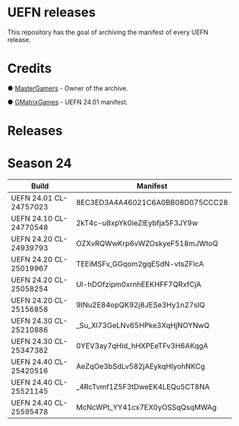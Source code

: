 # UEFN releases
This repository has the goal of archiving the manifest of every UEFN release.


# Credits
● [MasterGamers](https://github.com/Mast3rGamers) - Owner of the archive.

● [GMatrixGames](https://github.com/GMatrixGames) - UEFN 24.01 manifest.

# Releases
# Season 24
| Build                  | Manifest                                 |
| ---------------------- | ---------------------------------------- |
| UEFN 24.01 CL-24757023 | 8EC3ED3A4A46021C6A0BB08D075CCC28         |
| UEFN 24.10 CL-24770548 | 2kT4c-u8xpYk0ieZlEybfja5F3JY9w           |
| UEFN 24.20 CL-24939793 | OZXvRQWwKrp6vWZOskyeF518mJWtoQ           |
| UEFN 24.20 CL-25019967 | TEEiMSFv_GGqom2gqESdN-vtsZFIcA           |
| UEFN 24.20 CL-25058254 | Ul-hDOfzipm0xrnhEEKHFF7QRxfCjA           |
| UEFN 24.20 CL-25156858 | 9INu2E84opQK92j8JESe3Hy1n27sIQ           |
| UEFN 24.30 CL-25210886 | _Su_Xl73GeLNv65HPke3XqHjNOYNwQ           |
| UEFN 24.30 CL-25347382 | 0YEV3ay7qHId_hHXPEeTFv3H6AKqgA           |
| UEFN 24.40 CL-25420516 | AeZqOe3bSdLv582jAEykqHIyohNKCg           |
| UEFN 24.40 CL-25521145 | _4RcTvmf1Z5F3tDweEK4LEQu5CT8NA           |
| UEFN 24.40 CL-25595478 | McNcWPt_YY41cx7EX0yOSSqQsqMWAg           |
